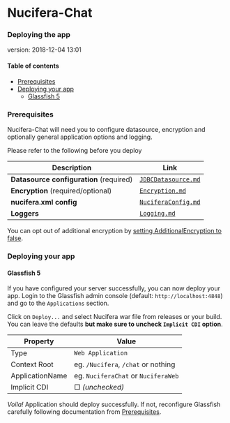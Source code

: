 # Nucifera-Chat
### Deploying the app
version: 2018-12-04 13:01

#### Table of contents
* [Prerequisites](#prerequisites)
* [Deploying your app](#deploying-your-app)
	* [Glassfish 5](#glassfish-5)

### Prerequisites
Nucifera-Chat will need you to configure datasource, encryption and optionally general application options and logging.

Please refer to the following before you deploy

| Description | Link |
| --- | --- |
| **Datasource configuration** (required) | [`JDBCDatasource.md`](./JDBCDatasource.md) |
| **Encryption** (required/optional) | [`Encryption.md`](./Encryption.md) |
| **nucifera.xml config** | [`NuciferaConfig.md`](./NuciferaConfig.md) |
| **Loggers** | [`Logging.md`](./Logging.md) |

You can opt out of additional encryption by [setting AdditionalEncryption to false](./Encryption.md#security).

### Deploying your app
#### Glassfish 5
If you have configured your server successfully, you can now deploy your app. Login to the Glassfish admin console (default: `http://localhost:4848`) and go to the `Applications` section.

Click on `Deploy...` and select Nucifera war file from releases or your build. You can leave the defaults **but make sure to uncheck `Implicit CDI` option**.

| Property | Value |
| --- | --- |
| Type | `Web Application` |
| Context Root | eg. `/Nucifera`, `/chat` or nothing |
| ApplicationName | eg. `NuciferaChat` or `NuciferaWeb`
| Implicit CDI | &#9633; *(unchecked)* |

*Voila!* Application should deploy successfully. If not, reconfigure Glassfish carefully following documentation from [Prerequisites](#prerequisites).